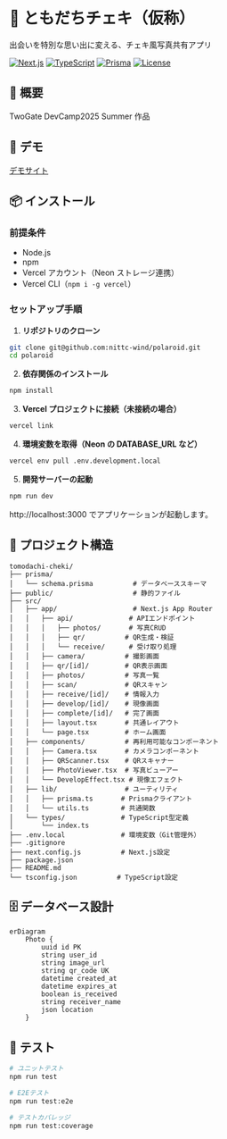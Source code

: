 # 📸 ともだちチェキ（仮称）

出会いを特別な思い出に変える、チェキ風写真共有アプリ

[![Next.js](https://img.shields.io/badge/Next.js-14.0-black)](https://nextjs.org/)
[![TypeScript](https://img.shields.io/badge/TypeScript-5.0-blue)](https://www.typescriptlang.org/)
[![Prisma](https://img.shields.io/badge/Prisma-5.0-2D3748)](https://www.prisma.io/)
[![License](https://img.shields.io/badge/license-MIT-green)](LICENSE)

## 🎯 概要

TwoGate DevCamp2025 Summer 作品

## 🚀 デモ

[デモサイト](https://polaroid-kappa.vercel.app)

## 📦 インストール

### 前提条件

- Node.js
- npm
- Vercel アカウント（Neon ストレージ連携）
- Vercel CLI（`npm i -g vercel`）

### セットアップ手順

1. **リポジトリのクローン**

```bash
git clone git@github.com:nittc-wind/polaroid.git
cd polaroid
```

2. **依存関係のインストール**

```bash
npm install
```

3. **Vercel プロジェクトに接続（未接続の場合）**

```bash
vercel link
```

4. **環境変数を取得（Neon の DATABASE_URL など）**

```bash
vercel env pull .env.development.local
```

5. **開発サーバーの起動**

```bash
npm run dev
```

http://localhost:3000 でアプリケーションが起動します。

## 📁 プロジェクト構造

```
tomodachi-cheki/
├── prisma/
│   └── schema.prisma          # データベーススキーマ
├── public/                    # 静的ファイル
├── src/
│   ├── app/                   # Next.js App Router
│   │   ├── api/              # APIエンドポイント
│   │   │   ├── photos/       # 写真CRUD
│   │   │   ├── qr/          # QR生成・検証
│   │   │   └── receive/      # 受け取り処理
│   │   ├── camera/          # 撮影画面
│   │   ├── qr/[id]/         # QR表示画面
│   │   ├── photos/          # 写真一覧
│   │   ├── scan/            # QRスキャン
│   │   ├── receive/[id]/    # 情報入力
│   │   ├── develop/[id]/    # 現像画面
│   │   ├── complete/[id]/   # 完了画面
│   │   ├── layout.tsx       # 共通レイアウト
│   │   └── page.tsx         # ホーム画面
│   ├── components/          # 再利用可能なコンポーネント
│   │   ├── Camera.tsx       # カメラコンポーネント
│   │   ├── QRScanner.tsx    # QRスキャナー
│   │   ├── PhotoViewer.tsx  # 写真ビューアー
│   │   └── DevelopEffect.tsx # 現像エフェクト
│   ├── lib/                 # ユーティリティ
│   │   ├── prisma.ts       # Prismaクライアント
│   │   └── utils.ts        # 共通関数
│   └── types/              # TypeScript型定義
│       └── index.ts
├── .env.local              # 環境変数（Git管理外）
├── .gitignore
├── next.config.js          # Next.js設定
├── package.json
├── README.md
└── tsconfig.json          # TypeScript設定
```

## 🗄️ データベース設計

```mermaid
erDiagram
    Photo {
        uuid id PK
        string user_id
        string image_url
        string qr_code UK
        datetime created_at
        datetime expires_at
        boolean is_received
        string receiver_name
        json location
    }
```

## 🧪 テスト

```bash
# ユニットテスト
npm run test

# E2Eテスト
npm run test:e2e

# テストカバレッジ
npm run test:coverage
```
